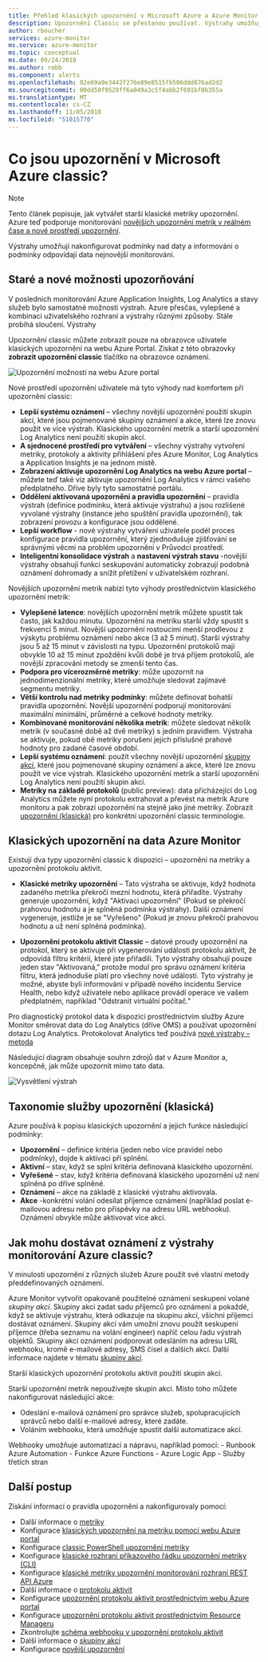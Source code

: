 ```yaml
---
title: Přehled klasických upozornění v Microsoft Azure a Azure Monitor
description: Upozornění Classic se přestanou používat. Výstrahy umožňují monitorovat metriky prostředků Azure, události nebo protokoly a upozornění, když je splněna podmínka, kterou zadáte.
author: rboucher
services: azure-monitor
ms.service: azure-monitor
ms.topic: conceptual
ms.date: 09/24/2018
ms.author: robb
ms.component: alerts
ms.openlocfilehash: 02e69a9e3442f276e89e8515fb506ddd876ad2d2
ms.sourcegitcommit: 00dd50f9528ff6a049a3c5f4abb2f691bf0b355a
ms.translationtype: MT
ms.contentlocale: cs-CZ
ms.lasthandoff: 11/05/2018
ms.locfileid: "51015770"
---
```

# <a name="what-are-classic-alerts-in-microsoft-azure"></a>Co jsou upozornění v Microsoft Azure classic?

> [!NOTE]
> Tento článek popisuje, jak vytvářet starší klasické metriky upozornění. Azure teď podporuje monitorování [novějších upozornění metrik v reálném čase a nové prostředí upozornění](monitoring-overview-alerts.md). 
>

Výstrahy umožňují nakonfigurovat podmínky nad daty a informováni o podmínky odpovídají data nejnovější monitorování.

## <a name="old-and-new-alerting-capabilities"></a>Staré a nové možnosti upozorňování

V posledních monitorování Azure Application Insights, Log Analytics a stavy služeb bylo samostatné možnosti výstrah. Azure přesčas, vylepšené a kombinaci uživatelského rozhraní a výstrahy různými způsoby. Stále probíhá sloučení. Výstrahy

Upozornění classic můžete zobrazit pouze na obrazovce uživatele klasických upozornění na webu Azure Portal. Získat z této obrazovky **zobrazit upozornění classic** tlačítko na obrazovce oznámení. 

 ![Upozornění možností na webu Azure portal](./media/monitoring-overview-alerts-classic/monitor-alert-screen2.png)

Nové prostředí upozornění uživatele má tyto výhody nad komfortem při upozornění classic:
-   **Lepší systému oznámení** – všechny novější upozornění použití skupin akcí, které jsou pojmenované skupiny oznámení a akce, které lze znovu použít ve více výstrah. Klasického upozornění metrik a starší upozornění Log Analytics není použití skupin akcí.
-   **A sjednocené prostředí pro vytváření** – všechny výstrahy vytvoření metriky, protokoly a aktivity přihlášení přes Azure Monitor, Log Analytics a Application Insights je na jednom místě.
-   **Zobrazení aktivuje upozornění Log Analytics na webu Azure portal** – můžete teď také viz aktivuje upozornění Log Analytics v rámci vašeho předplatného. Dříve byly tyto samostatné portálu.
-   **Oddělení aktivovaná upozornění a pravidla upozornění** – pravidla výstrah (definice podmínku, která aktivuje výstrahu) a jsou rozlišené vyvolané výstrahy (instance jeho spuštění pravidla upozornění), tak zobrazení provozu a konfigurace jsou oddělené.
-   **Lepší workflow** - nové výstrahy vytváření uživatele podél proces konfigurace pravidla upozornění, který zjednodušuje zjišťování se správnými věcmi na problém upozorněni v Průvodci prostředí.
-   **Inteligentní konsolidace výstrah** a **nastavení výstrah stavu** -novější výstrahy obsahují funkci seskupování automaticky zobrazují podobná oznámení dohromady a snížit přetížení v uživatelském rozhraní. 

Novějších upozornění metrik nabízí tyto výhody prostřednictvím klasického upozornění metrik:
-   **Vylepšené latence**: novějších upozornění metrik můžete spustit tak často, jak každou minutu. Upozornění na metriku starší vždy spustit s frekvencí 5 minut. Novější upozornění rostoucími menší prodlevou z výskytu problému oznámení nebo akce (3 až 5 minut). Starší výstrahy jsou 5 až 15 minut v závislosti na typu.  Upozornění protokolů mají obvykle 10 až 15 minut zpoždění kvůli době je trvá příjem protokolů, ale novější zpracování metody se zmenší tento čas. 
-   **Podpora pro vícerozměrné metriky**: může upozornit na jednodimenzionální metriky, které umožňuje sledovat zajímavé segmentu metriky.
-   **Větší kontrolu nad metriky podmínky**: můžete definovat bohatší pravidla upozornění. Novější upozornění podporují monitorování maximální minimální, průměrné a celkové hodnoty metriky.
-   **Kombinované monitorování několika metrik**: můžete sledovat několik metrik (v současné době až dvě metriky) s jedním pravidlem. Výstraha se aktivuje, pokud obě metriky porušení jejich příslušné prahové hodnoty pro zadané časové období.
-   **Lepší systému oznámení**: použít všechny novější upozornění [skupiny akcí](../monitoring-and-diagnostics/monitoring-action-groups.md), které jsou pojmenované skupiny oznámení a akce, které lze znovu použít ve více výstrah.  Klasického upozornění metrik a starší upozornění Log Analytics není použití skupin akcí. 
-   **Metriky na základě protokolů** (public preview): data přicházející do Log Analytics můžete nyní protokolu extrahovat a převést na metrik Azure monitoru a pak zobrazí upozornění na stejně jako jiné metriky. Zobrazit [upozornění (klasická)](monitoring-overview-alerts-classic.md) pro konkrétní upozornění classic terminologie. 


## <a name="classic-alerts-on-azure-monitor-data"></a>Klasických upozornění na data Azure Monitor
Existují dva typy upozornění classic k dispozici – upozornění na metriky a upozornění protokolu aktivit.

* **Klasické metriky upozornění** – Tato výstraha se aktivuje, když hodnota zadaného metrika překročí mezní hodnotu, která přiřadíte. Výstrahy generuje upozornění, když "Aktivaci upozornění" (Pokud se překročí prahovou hodnotu a je splněná podmínka výstrahy). Další oznámení vygeneruje, jestliže je se "Vyřešeno" (Pokud je znovu překročí prahovou hodnotu a už není splněná podmínka).

* **Upozornění protokolu aktivit Classic** – datové proudy upozornění na protokol, který se aktivuje při vygenerování události protokolu aktivit, že odpovídá filtru kritérií, které jste přiřadili. Tyto výstrahy obsahují pouze jeden stav "Aktivovaná," protože modul pro správu oznámení kritéria filtru, která jednoduše platí pro všechny nové události. Tyto výstrahy je možné, abyste byli informováni v případě nového incidentu Service Health, nebo když uživatele nebo aplikace provádí operace ve vašem předplatném, například "Odstranit virtuální počítač."

Pro diagnostický protokol data k dispozici prostřednictvím služby Azure Monitor směrovat data do Log Analytics (dříve OMS) a používat upozornění dotazu Log Analytics. Protokolovat Analytics teď používá [nové výstrahy – metoda](monitoring-overview-unified-alerts.md) 

Následující diagram obsahuje souhrn zdrojů dat v Azure Monitor a, koncepčně, jak může upozornit mimo tato data.

![Vysvětlení výstrah](./media/monitoring-overview-alerts-classic/Alerts_Overview_Resource_v5.png)

## <a name="taxonomy-of-alerts-classic"></a>Taxonomie služby upozornění (klasická)
Azure používá k popisu klasických upozornění a jejich funkce následující podmínky:
* **Upozornění** – definice kritéria (jeden nebo více pravidel nebo podmínky), dojde k aktivaci při splnění.
* **Aktivní** – stav, když se splní kritéria definovaná klasického upozornění.
* **Vyřešené** – stav, když kritéria definovaná klasického upozornění už není splněná po dříve splněné.
* **Oznámení** – akce na základě z klasické výstrahu aktivovala.
* **Akce** -konkrétní volání odesílat příjemce oznámení (například poslat e-mailovou adresu nebo pro příspěvky na adresu URL webhooku). Oznámení obvykle může aktivovat více akcí.

## <a name="how-do-i-receive-a-notification-from-an-azure-monitor-classic-alert"></a>Jak mohu dostávat oznámení z výstrahy monitorování Azure classic?
V minulosti upozornění z různých služeb Azure použít své vlastní metody předdefinovaných oznámení. 

Azure Monitor vytvořit opakovaně použitelné oznámení seskupení volané *skupiny akcí*. Skupiny akcí zadat sadu příjemců pro oznámení a pokaždé, když se aktivuje výstrahu, která odkazuje na skupinu akcí, všichni příjemci dostávat oznámení. Skupiny akcí vám umožní znovu použít seskupení příjemce (třeba seznamu na volání engineer) napříč celou řadu výstrah objektů. Skupiny akcí oznámení podporovat odesláním na adresu URL webhooku, kromě e-mailové adresy, SMS čísel a dalších akcí.  Další informace najdete v tématu [skupiny akcí](monitoring-action-groups.md). 

Starší klasických upozornění protokolu aktivit použití skupin akcí.

Starší upozornění metrik nepoužívejte skupin akcí. Místo toho můžete nakonfigurovat následující akce: 
- Odeslání e-mailová oznámení pro správce služeb, spolupracujících správců nebo další e-mailové adresy, které zadáte.
- Voláním webhooku, která umožňuje spustit další automatizace akcí.

Webhooky umožňuje automatizaci a nápravu, například pomocí:
    - Runbook Azure Automation
    - Funkce Azure Functions
    - Azure Logic App
    - Služby třetích stran

## <a name="next-steps"></a>Další postup
Získání informací o pravidla upozornění a nakonfigurovaly pomocí:

* Další informace o [metriky](../monitoring/monitoring-data-collection.md)
* Konfigurace [klasických upozornění na metriku pomocí webu Azure portal](alert-metric-classic.md)
* Konfigurace [classic PowerShell upozornění metriky](alert-metric-classic.md)
* Konfigurace [klasické rozhraní příkazového řádku upozornění metriky (CLI)](alert-metric-classic.md)
* Konfigurace [klasické metriky upozornění monitorování rozhraní REST API Azure](https://msdn.microsoft.com/library/azure/dn931945.aspx)
* Další informace o [protokolu aktivit](monitoring-overview-activity-logs.md)
* Konfigurace [upozornění protokolu aktivit prostřednictvím webu Azure portal](monitoring-activity-log-alerts.md)
* Konfigurace [upozornění protokolu aktivit prostřednictvím Resource Manageru](alert-activity-log.md)
* Zkontrolujte [schéma webhooku v upozornění protokolu aktivit](monitoring-activity-log-alerts-webhook.md)
* Další informace o [skupiny akcí](monitoring-action-groups.md)
* Konfigurace [novější upozornění](alert-metric.md)
